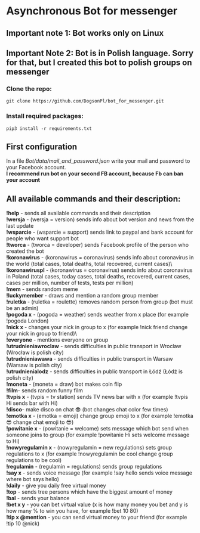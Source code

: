# Asynchronous Bot for messenger
## Important note 1: Bot works only on Linux 
## Important Note 2: Bot is in Polish language. Sorry for that, but I created this bot to polish groups on messenger
### Clone the repo:
   ```
   git clone https://github.com/DogsonPl/bot_for_messenger.git
   ```
### Install required packages:
   ```
   pip3 install -r requirements.txt
   ```
## First configuration
In a file _Bot/data/mail_and_password.json_ write your mail and password to your Facebook account.\
**I recommend run bot on your second FB account, because Fb can ban your account**

## All available commands and their description:</h3>
**!help** - sends all available commands and their description\
**!wersja** - (wersja = version) sends info about bot version and news from the last update\
**!wsparcie** - (wsparcie = support) sends link to paypal and bank account for people who want support bot\
**!tworca** - (tworca = developer) sends Facebook profile of the person who created the bot\
**!koronawirus** - (koronawirus = coronavirus) sends info about coronavirus in the world (total cases, total deaths, total recovered, current cases)\ 
**!koronawiruspl** - (koronawirus = coronavirus) sends info about coronavirus in Poland (total cases, today cases, total deaths, recovered, current cases, cases per million, number of tests, tests per million)\
**!mem** - sends random meme\
**!luckymember** - draws and mention a random group member\
**!ruletka** - (ruletka = roulette) removes random person from group (bot must be an admin)\
**!pogoda x** - (pogoda = weather) sends weather from x place (for example !pogoda London)\
**!nick x** - changes your nick in group to x (for example !nick friend change your nick in group to friend)\  
**!everyone** - mentions everyone on group\
**!utrudnieniawroclaw** - sends difficulties in public transport in Wroclaw (Wrocław is polish city)\
**!utrudnieniawawa** - sends difficulties in public transport in Warsaw (Warsaw is polish city)\
**!utrudnienialodz** - sends difficulties in public transport in Łódź (Łódź is polish city)\
**!moneta** - (moneta = draw) bot makes coin flip\
**!film**- sends random funny film\
**!tvpis x** - (tvpis = tv station) sends TV news bar with x (for example !tvpis Hi sends bar with Hi)\
**!disco**- make disco on chat 😎 (bot changes chat color few times)\
**!emotka x** - (emotka = emoji) change group emoji to x (for example !emotka 😎 change chat emoji to 😎)\
**!powitanie x** - (powitanie = welcome) sets message which bot send when someone joins to group (for example !powitanie Hi sets welcome message to Hi)\
**!nowyregulamin x** - (nowyregulamin = new regulations) sets group regulations to x (for example !nowyregulamin be cool change group regulations to be cool)\
**!regulamin** - (regulamin = regulations) sends group regulations\
**!say x** - sends voice message (for example !say hello sends voice message where bot says hello)\
**!daily** - give you daily free virtual money\
**!top** - sends tree persons which have the biggest amount of money\
**!bal** - sends your balance\
**!bet x y** - you can bet virtual value (x is how many money you bet and y is how many % to win you have, for example !bet 10 80)\
**!tip x @mention** - you can send virtual money to your friend (for example !tip 10 @nick)
